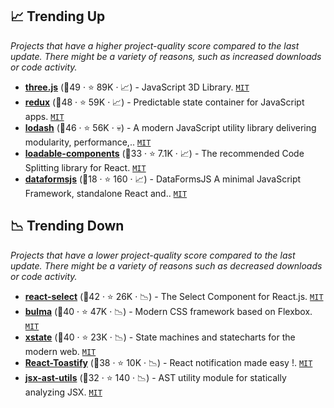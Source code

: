 ## 📈 Trending Up

_Projects that have a higher project-quality score compared to the last update. There might be a variety of reasons, such as increased downloads or code activity._

- <b><a href="https://github.com/mrdoob/three.js">three.js</a></b> (🥇49 ·  ⭐ 89K · 📈) - JavaScript 3D Library. <code><a href="http://bit.ly/34MBwT8">MIT</a></code>
- <b><a href="https://github.com/reduxjs/redux">redux</a></b> (🥇48 ·  ⭐ 59K · 📈) - Predictable state container for JavaScript apps. <code><a href="http://bit.ly/34MBwT8">MIT</a></code>
- <b><a href="https://github.com/lodash/lodash">lodash</a></b> (🥈46 ·  ⭐ 56K · 💀) - A modern JavaScript utility library delivering modularity, performance,.. <code><a href="http://bit.ly/34MBwT8">MIT</a></code>
- <b><a href="https://github.com/gregberge/loadable-components">loadable-components</a></b> (🥉33 ·  ⭐ 7.1K · 📈) - The recommended Code Splitting library for React. <code><a href="http://bit.ly/34MBwT8">MIT</a></code>
- <b><a href="https://github.com/dataformsjs/dataformsjs">dataformsjs</a></b> (🥉18 ·  ⭐ 160 · 📈) - DataFormsJS A minimal JavaScript Framework, standalone React and.. <code><a href="http://bit.ly/34MBwT8">MIT</a></code>

## 📉 Trending Down

_Projects that have a lower project-quality score compared to the last update. There might be a variety of reasons such as decreased downloads or code activity._

- <b><a href="https://github.com/JedWatson/react-select">react-select</a></b> (🥇42 ·  ⭐ 26K · 📉) - The Select Component for React.js. <code><a href="http://bit.ly/34MBwT8">MIT</a></code>
- <b><a href="https://github.com/jgthms/bulma">bulma</a></b> (🥈40 ·  ⭐ 47K · 📉) - Modern CSS framework based on Flexbox. <code><a href="http://bit.ly/34MBwT8">MIT</a></code>
- <b><a href="https://github.com/statelyai/xstate">xstate</a></b> (🥈40 ·  ⭐ 23K · 📉) - State machines and statecharts for the modern web. <code><a href="http://bit.ly/34MBwT8">MIT</a></code>
- <b><a href="https://github.com/fkhadra/react-toastify">React-Toastify</a></b> (🥇38 ·  ⭐ 10K · 📉) - React notification made easy !. <code><a href="http://bit.ly/34MBwT8">MIT</a></code>
- <b><a href="https://github.com/jsx-eslint/jsx-ast-utils">jsx-ast-utils</a></b> (🥉32 ·  ⭐ 140 · 📉) - AST utility module for statically analyzing JSX. <code><a href="http://bit.ly/34MBwT8">MIT</a></code>

